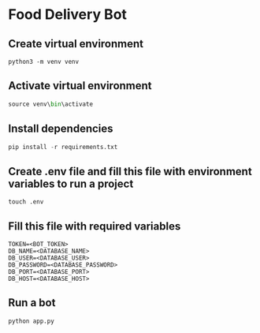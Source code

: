 # Food Delivery Bot

## Create virtual environment

```
python3 -m venv venv
```

## Activate virtual environment

``` python
source venv\bin\activate
```

## Install dependencies

``` python
pip install -r requirements.txt
```

## Create .env file and fill this file with environment variables to run a project

``` shell
touch .env
```

## Fill this file with required variables

``` text 
TOKEN=<BOT_TOKEN>
DB_NAME=<DATABASE_NAME>
DB_USER=<DATABASE_USER>
DB_PASSWORD=<DATABASE_PASSWORD>
DB_PORT=<DATABASE_PORT>
DB_HOST=<DATABASE_HOST>
```

## Run a bot

``` python
python app.py
```



